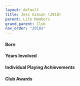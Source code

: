 ```yaml
---
layout: default
title: Jess Gibson (2018)
parent: Life Members
grand_parent: Club
nav_order: "2018a"
---
```


#### Born
 

#### Years Involved


#### Individual Playing Achievements


#### Club Awards

